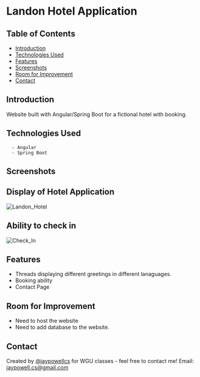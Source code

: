 # Landon Hotel Application 

## Table of Contents
* [Introduction](#Introduction)
* [Technologies Used](#technologies-used)
* [Features](#features)
* [Screenshots](#screenshots)
* [Room for Improvement](#room-for-improvement)
* [Contact](#contact)

## Introduction
Website built with Angular/Spring Boot for a fictional hotel with booking.   
 
## Technologies Used 
      - Angular
      - Spring Boot
      
## Screenshots

## Display of Hotel Application 
![Landon_Hotel](https://github.com/jaypowellcs/Hotel/assets/60851811/c28aee14-4f94-4b11-9822-55aea25cd374)

## Ability to check in
![Check_In ](https://github.com/jaypowellcs/Hotel/assets/60851811/220d8203-b32b-4639-a2ae-c8734432f54f)


## Features
  - Threads displaying different greetings in different lanaguages.
  - Booking ability
  - Contact Page
    
## Room for Improvement
- Need to host the website
- Need to add database to the website.
  
## Contact
Created by [@jaypowellcs](https://github.com/jaypowellcs) for WGU classes - feel free to contact me!
Email: jaypowell.cs@gmail.com
